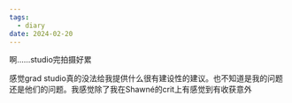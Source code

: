 ```yaml
---
tags:
  - diary
date: 2024-02-20
---
```

啊……studio完拍摄好累

感觉grad studio真的没法给我提供什么很有建设性的建议。也不知道是我的问题还是他们的问题。我感觉除了我在Shawné的crit上有感觉到有收获意外